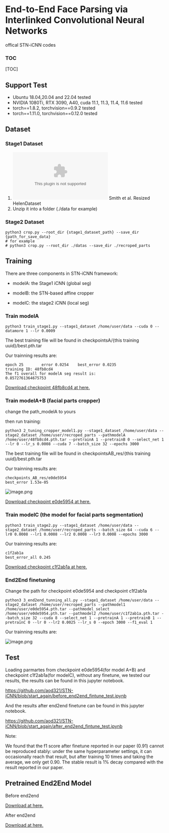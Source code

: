 # End-to-End Face Parsing via Interlinked Convolutional Neural Networks

offical STN-iCNN codes

### TOC

[TOC]


## Support Test
- Ubuntu 18.04,20.04 and 22.04 tested
- NVIDIA 1080Ti, RTX 3090, A40, cuda 11.1, 11.3, 11.4, 11.6 tested
- torch==1.8.2, torchvision==0.9.2 tested
- torch==1.11.0, torchvision==0.12.0 tested

## Dataset
### Stage1 Dataset
1. ![Download](http://pages.cs.wisc.edu/~lizhang/projects/face-parsing/SmithCVPR2013_dataset_resized.zip) Smith et al. Resized HelenDataset 
2. Unzip it into a folder (./data for example)

### Stage2 Dataset
```shell
python3 crop.py --root_dir {stage1_dataset_path} --save_dir {path_for_save_data}
# for example
# python3 crop.py --root_dir ./datas --save_dir ./recroped_parts
```

## Training

There are three components in STN-iCNN framework:

- modelA: the Stage1 iCNN (global seg)

- modelB: the STN-based affine cropper

- modelC: the stage2 iCNN (local seg)

### Train modelA

```shell
python3 train_stage1.py --stage1_dataset /home/user/data --cuda 0 --datamore 1 --lr 0.0009
```
The best training file will be found in checkpointsA/{this training uuid}/best.pth.tar

Our trainning results are:

```shell
epoch 25        error 0.0254    best_error 0.0235
training ID: 48fb8cd4 
The f1 overall for modelA seg result is:
0.8572761364675753
```

[Download checkpoint 48fb8cd4 at here.](https://github.com/aod321/MyModelZoo/raw/main/stn_icnn_pretrains/48fb8cd4.pth.tar)

### Train modelA+B (facial parts cropper)

change the path_modelA to yours

then run training:

```shell
python3 2_tuning_cropper_model1.py --stage1_dataset /home/user/data --stage2_dataset /home/user/recroped_parts --pathmodelA /home/user/48fb8cd4.pth.tar --pretrainA 1 --pretrainB 0 --select_net 1 --lr 0 --lr_s 0.0008 --cuda 7 --batch_size 32 --epochs 3000
```

The best training file will be found in checkpointsAB_res/{this training uuid}/best.pth.tar

Our trainning results are:

```shell
checkpoints_AB_res/e0de5954
best_error 1.53e-05
```

![image.png](https://i.loli.net/2021/08/31/FUoCNIqkwJDyxG3.png)

[Download checkpoint e0de5954 at here.](https://github.com/aod321/MyModelZoo/raw/main/stn_icnn_pretrains/e0de5954.pth.tar)

### Train modelC (the model for facial parts segmentation)

```shell
python3 train_stage2.py --stage1_dataset /home/user/data --stage2_dataset /home/user/recroped_parts --batch_size 64 --cuda 6 --lr0 0.0008 --lr1 0.0008 --lr2 0.0008 --lr3 0.0008 --epochs 3000
```

Our trainning results are:

```
c1f2ab1a
best_error_all 0.245
```

[Download checkpoint c1f2ab1a at here.](https://github.com/aod321/MyModelZoo/raw/main/stn_icnn_pretrains/c1f2ab1a.pth.tar)

### End2End finetuning

Change the path for checkpoint e0de5954 and checkpoint c1f2ab1a

```shell
python3 3_end2end_tunning_all.py --stage1_dataset /home/user/data --stage2_dataset /home/user/recroped_parts --pathmodel1 /home/user/e0de5954.pth.tar --pathmodel_select /home/user/e0de5954.pth.tar --pathmodel2 /home/user/c1f2ab1a.pth.tar --batch_size 32 --cuda 8 --select_net 1 --pretrainA 1 --pretrainB 1 --pretrainC 0 --lr 0 --lr2 0.0025 --lr_s 0 --epoch 3000 --f1_eval 1
```

Our trainning results are:

![image.png](https://i.loli.net/2021/08/31/s9jmgNERfwUrObz.png)

## Test

Loading parmartes from checkpoint e0de5954(for model A+B) and checkpoint c1f2ab1a(for modelC), without any finetune, we tested our results, the results can be found in this jupyter notebook.

https://github.com/aod321/STN-iCNN/blob/start_again/before_end2end_fintune_test.ipynb

And the results after end2end finetune can be found in this jupyter notebook.

https://github.com/aod321/STN-iCNN/blob/start_again/after_end2end_fintune_test.ipynb

Note:

We found that the f1 score after finetune reported in our paper (0.91) cannot be reproduced stably: under the same hyperparameter settings, it can occasionally reach that result, but after training 10 times and taking the average, we only get 0.90. The stable result is 1% decay compared with the result reported in our paper. 



## Pretrained End2End Model

Before end2end

[Download at here.](https://github.com/aod321/MyModelZoo/blob/main/stn_icnn_pretrains/before_end2end.pth.tar)

After end2end

[Download at here.](https://github.com/aod321/MyModelZoo/blob/main/stn_icnn_pretrains/after_end2_end_10mean.pth.tar)


